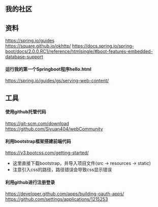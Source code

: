 ## 我的社区

## 资料
https://spring.io/guides  
https://square.github.io/okhttp/
https://docs.spring.io/spring-boot/docs/2.0.0.RC1/reference/htmlsingle/#boot-features-embedded-database-support

#### 运行我的第一个Springboot程序hello.html
https://spring.io/guides/gs/serving-web-content/

## 工具

#### 使用github托管代码
https://git-scm.com/download  
https://github.com/Siyuan404/webCommunity

#### 利用bootstrap框架搭建前端代码
https://v3.bootcss.com/getting-started/  
* 这里直接下载bootstrap，并导入项目文件(src -> resources -> static)  
* 注意引入css的路径，路径错误会导致css显示错误

#### 利用github进行注册登录
https://developer.github.com/apps/building-oauth-apps/  
https://github.com/settings/applications/1215253